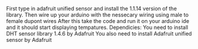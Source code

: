 First type in adafruit unified sensor and install the 1.1.14 version of the library. 
Then wire up your arduino with the nessecary wiring using male to female dupont wires
After this take the code and run it on your arduino ide and it should start displaying tempatures.
Dependicies:
You need to install DHT sensor library 1.4.6 by Adafruit 
You also need to install Adafruit unified sensor by Adafruit
